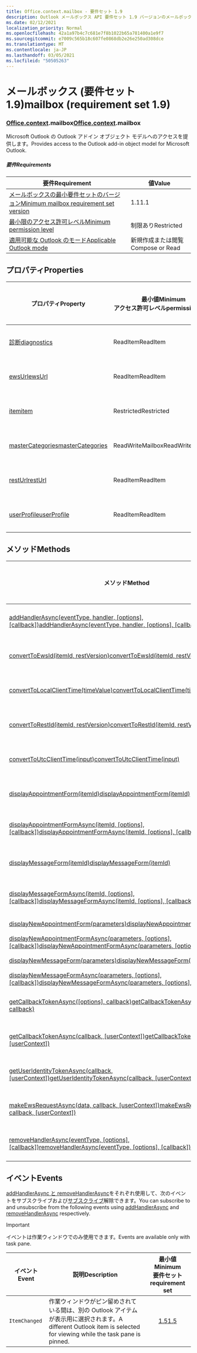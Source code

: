```yaml
---
title: Office.context.mailbox - 要件セット 1.9
description: Outlook メールボックス API 要件セット 1.9 バージョンのメールボックス オブジェクト モデル。
ms.date: 02/12/2021
localization_priority: Normal
ms.openlocfilehash: 42a1a97b4c7c681e7f8b1022b65a781400a1e9f7
ms.sourcegitcommit: e7009c565b18c607fe0868db2e26e250ad308dce
ms.translationtype: MT
ms.contentlocale: ja-JP
ms.lasthandoff: 03/05/2021
ms.locfileid: "50505263"
---
```

# <a name="mailbox-requirement-set-19"></a><span data-ttu-id="0fa89-103">メールボックス (要件セット 1.9)</span><span class="sxs-lookup"><span data-stu-id="0fa89-103">mailbox (requirement set 1.9)</span></span>

### <a name="officecontextmailbox"></a><span data-ttu-id="0fa89-104">[Office](office.md)[.context](office.context.md).mailbox</span><span class="sxs-lookup"><span data-stu-id="0fa89-104">[Office](office.md)[.context](office.context.md).mailbox</span></span>

<span data-ttu-id="0fa89-105">Microsoft Outlook の Outlook アドイン オブジェクト モデルへのアクセスを提供します。</span><span class="sxs-lookup"><span data-stu-id="0fa89-105">Provides access to the Outlook add-in object model for Microsoft Outlook.</span></span>

##### <a name="requirements"></a><span data-ttu-id="0fa89-106">要件</span><span class="sxs-lookup"><span data-stu-id="0fa89-106">Requirements</span></span>

|<span data-ttu-id="0fa89-107">要件</span><span class="sxs-lookup"><span data-stu-id="0fa89-107">Requirement</span></span>| <span data-ttu-id="0fa89-108">値</span><span class="sxs-lookup"><span data-stu-id="0fa89-108">Value</span></span>|
|---|---|
|[<span data-ttu-id="0fa89-109">メールボックスの最小要件セットのバージョン</span><span class="sxs-lookup"><span data-stu-id="0fa89-109">Minimum mailbox requirement set version</span></span>](../../requirement-sets/outlook-api-requirement-sets.md)| <span data-ttu-id="0fa89-110">1.1</span><span class="sxs-lookup"><span data-stu-id="0fa89-110">1.1</span></span>|
|[<span data-ttu-id="0fa89-111">最小限のアクセス許可レベル</span><span class="sxs-lookup"><span data-stu-id="0fa89-111">Minimum permission level</span></span>](../../../outlook/understanding-outlook-add-in-permissions.md)| <span data-ttu-id="0fa89-112">制限あり</span><span class="sxs-lookup"><span data-stu-id="0fa89-112">Restricted</span></span>|
|[<span data-ttu-id="0fa89-113">適用可能な Outlook のモード</span><span class="sxs-lookup"><span data-stu-id="0fa89-113">Applicable Outlook mode</span></span>](../../../outlook/outlook-add-ins-overview.md#extension-points)| <span data-ttu-id="0fa89-114">新規作成または閲覧</span><span class="sxs-lookup"><span data-stu-id="0fa89-114">Compose or Read</span></span>|

## <a name="properties"></a><span data-ttu-id="0fa89-115">プロパティ</span><span class="sxs-lookup"><span data-stu-id="0fa89-115">Properties</span></span>

| <span data-ttu-id="0fa89-116">プロパティ</span><span class="sxs-lookup"><span data-stu-id="0fa89-116">Property</span></span> | <span data-ttu-id="0fa89-117">最小値</span><span class="sxs-lookup"><span data-stu-id="0fa89-117">Minimum</span></span><br><span data-ttu-id="0fa89-118">アクセス許可レベル</span><span class="sxs-lookup"><span data-stu-id="0fa89-118">permission level</span></span> | <span data-ttu-id="0fa89-119">モード</span><span class="sxs-lookup"><span data-stu-id="0fa89-119">Modes</span></span> | <span data-ttu-id="0fa89-120">戻り値の種類</span><span class="sxs-lookup"><span data-stu-id="0fa89-120">Return type</span></span> | <span data-ttu-id="0fa89-121">最小値</span><span class="sxs-lookup"><span data-stu-id="0fa89-121">Minimum</span></span><br><span data-ttu-id="0fa89-122">要件セット</span><span class="sxs-lookup"><span data-stu-id="0fa89-122">requirement set</span></span> |
|---|---|---|---|:---:|
| [<span data-ttu-id="0fa89-123">診断</span><span class="sxs-lookup"><span data-stu-id="0fa89-123">diagnostics</span></span>](/javascript/api/outlook/office.mailbox?view=outlook-js-1.9&preserve-view=true#diagnostics) | <span data-ttu-id="0fa89-124">ReadItem</span><span class="sxs-lookup"><span data-stu-id="0fa89-124">ReadItem</span></span> | <span data-ttu-id="0fa89-125">作成</span><span class="sxs-lookup"><span data-stu-id="0fa89-125">Compose</span></span><br><span data-ttu-id="0fa89-126">読み取り</span><span class="sxs-lookup"><span data-stu-id="0fa89-126">Read</span></span> | [<span data-ttu-id="0fa89-127">Diagnostics</span><span class="sxs-lookup"><span data-stu-id="0fa89-127">Diagnostics</span></span>](/javascript/api/outlook/office.diagnostics?view=outlook-js-1.9&preserve-view=true) | [<span data-ttu-id="0fa89-128">1.1</span><span class="sxs-lookup"><span data-stu-id="0fa89-128">1.1</span></span>](../requirement-set-1.1/outlook-requirement-set-1.1.md) |
| [<span data-ttu-id="0fa89-129">ewsUrl</span><span class="sxs-lookup"><span data-stu-id="0fa89-129">ewsUrl</span></span>](/javascript/api/outlook/office.mailbox?view=outlook-js-1.9&preserve-view=true#ewsurl) | <span data-ttu-id="0fa89-130">ReadItem</span><span class="sxs-lookup"><span data-stu-id="0fa89-130">ReadItem</span></span> | <span data-ttu-id="0fa89-131">作成</span><span class="sxs-lookup"><span data-stu-id="0fa89-131">Compose</span></span><br><span data-ttu-id="0fa89-132">読み取り</span><span class="sxs-lookup"><span data-stu-id="0fa89-132">Read</span></span> | <span data-ttu-id="0fa89-133">String</span><span class="sxs-lookup"><span data-stu-id="0fa89-133">String</span></span> | [<span data-ttu-id="0fa89-134">1.1</span><span class="sxs-lookup"><span data-stu-id="0fa89-134">1.1</span></span>](../requirement-set-1.1/outlook-requirement-set-1.1.md) |
| [<span data-ttu-id="0fa89-135">item</span><span class="sxs-lookup"><span data-stu-id="0fa89-135">item</span></span>](office.context.mailbox.item.md) | <span data-ttu-id="0fa89-136">Restricted</span><span class="sxs-lookup"><span data-stu-id="0fa89-136">Restricted</span></span> | <span data-ttu-id="0fa89-137">作成</span><span class="sxs-lookup"><span data-stu-id="0fa89-137">Compose</span></span><br><span data-ttu-id="0fa89-138">読み取り</span><span class="sxs-lookup"><span data-stu-id="0fa89-138">Read</span></span> | [<span data-ttu-id="0fa89-139">項目</span><span class="sxs-lookup"><span data-stu-id="0fa89-139">Item</span></span>](/javascript/api/outlook/office.item?view=outlook-js-1.9&preserve-view=true) | [<span data-ttu-id="0fa89-140">1.1</span><span class="sxs-lookup"><span data-stu-id="0fa89-140">1.1</span></span>](../requirement-set-1.1/outlook-requirement-set-1.1.md) |
| [<span data-ttu-id="0fa89-141">masterCategories</span><span class="sxs-lookup"><span data-stu-id="0fa89-141">masterCategories</span></span>](/javascript/api/outlook/office.mailbox?view=outlook-js-1.9&preserve-view=true#mastercategories) | <span data-ttu-id="0fa89-142">ReadWriteMailbox</span><span class="sxs-lookup"><span data-stu-id="0fa89-142">ReadWriteMailbox</span></span> | <span data-ttu-id="0fa89-143">作成</span><span class="sxs-lookup"><span data-stu-id="0fa89-143">Compose</span></span><br><span data-ttu-id="0fa89-144">読み取り</span><span class="sxs-lookup"><span data-stu-id="0fa89-144">Read</span></span> | [<span data-ttu-id="0fa89-145">MasterCategories</span><span class="sxs-lookup"><span data-stu-id="0fa89-145">MasterCategories</span></span>](/javascript/api/outlook/office.mastercategories?view=outlook-js-1.9&preserve-view=true) | [<span data-ttu-id="0fa89-146">1.8</span><span class="sxs-lookup"><span data-stu-id="0fa89-146">1.8</span></span>](../requirement-set-1.8/outlook-requirement-set-1.8.md) |
| [<span data-ttu-id="0fa89-147">restUrl</span><span class="sxs-lookup"><span data-stu-id="0fa89-147">restUrl</span></span>](/javascript/api/outlook/office.mailbox?view=outlook-js-1.9&preserve-view=true#resturl) | <span data-ttu-id="0fa89-148">ReadItem</span><span class="sxs-lookup"><span data-stu-id="0fa89-148">ReadItem</span></span> | <span data-ttu-id="0fa89-149">作成</span><span class="sxs-lookup"><span data-stu-id="0fa89-149">Compose</span></span><br><span data-ttu-id="0fa89-150">読み取り</span><span class="sxs-lookup"><span data-stu-id="0fa89-150">Read</span></span> | <span data-ttu-id="0fa89-151">String</span><span class="sxs-lookup"><span data-stu-id="0fa89-151">String</span></span> | [<span data-ttu-id="0fa89-152">1.5</span><span class="sxs-lookup"><span data-stu-id="0fa89-152">1.5</span></span>](../requirement-set-1.5/outlook-requirement-set-1.5.md) |
| [<span data-ttu-id="0fa89-153">userProfile</span><span class="sxs-lookup"><span data-stu-id="0fa89-153">userProfile</span></span>](/javascript/api/outlook/office.mailbox?view=outlook-js-1.9&preserve-view=true#userprofile) | <span data-ttu-id="0fa89-154">ReadItem</span><span class="sxs-lookup"><span data-stu-id="0fa89-154">ReadItem</span></span> | <span data-ttu-id="0fa89-155">作成</span><span class="sxs-lookup"><span data-stu-id="0fa89-155">Compose</span></span><br><span data-ttu-id="0fa89-156">読み取り</span><span class="sxs-lookup"><span data-stu-id="0fa89-156">Read</span></span> | [<span data-ttu-id="0fa89-157">UserProfile</span><span class="sxs-lookup"><span data-stu-id="0fa89-157">UserProfile</span></span>](/javascript/api/outlook/office.userprofile?view=outlook-js-1.9&preserve-view=true) | [<span data-ttu-id="0fa89-158">1.1</span><span class="sxs-lookup"><span data-stu-id="0fa89-158">1.1</span></span>](../requirement-set-1.1/outlook-requirement-set-1.1.md) |

## <a name="methods"></a><span data-ttu-id="0fa89-159">メソッド</span><span class="sxs-lookup"><span data-stu-id="0fa89-159">Methods</span></span>

| <span data-ttu-id="0fa89-160">メソッド</span><span class="sxs-lookup"><span data-stu-id="0fa89-160">Method</span></span> | <span data-ttu-id="0fa89-161">最小値</span><span class="sxs-lookup"><span data-stu-id="0fa89-161">Minimum</span></span><br><span data-ttu-id="0fa89-162">アクセス許可レベル</span><span class="sxs-lookup"><span data-stu-id="0fa89-162">permission level</span></span> | <span data-ttu-id="0fa89-163">モード</span><span class="sxs-lookup"><span data-stu-id="0fa89-163">Modes</span></span> | <span data-ttu-id="0fa89-164">最小値</span><span class="sxs-lookup"><span data-stu-id="0fa89-164">Minimum</span></span><br><span data-ttu-id="0fa89-165">要件セット</span><span class="sxs-lookup"><span data-stu-id="0fa89-165">requirement set</span></span> |
|---|---|---|:---:|
| <span data-ttu-id="0fa89-166">[addHandlerAsync(eventType, handler, [options], [callback])](/javascript/api/outlook/office.mailbox?view=outlook-js-1.9&preserve-view=true#addhandlerasync-eventtype--handler--options--callback-)</span><span class="sxs-lookup"><span data-stu-id="0fa89-166">[addHandlerAsync(eventType, handler, [options], [callback])](/javascript/api/outlook/office.mailbox?view=outlook-js-1.9&preserve-view=true#addhandlerasync-eventtype--handler--options--callback-)</span></span> | <span data-ttu-id="0fa89-167">ReadItem</span><span class="sxs-lookup"><span data-stu-id="0fa89-167">ReadItem</span></span> | <span data-ttu-id="0fa89-168">作成</span><span class="sxs-lookup"><span data-stu-id="0fa89-168">Compose</span></span><br><span data-ttu-id="0fa89-169">読み取り</span><span class="sxs-lookup"><span data-stu-id="0fa89-169">Read</span></span> | [<span data-ttu-id="0fa89-170">1.5</span><span class="sxs-lookup"><span data-stu-id="0fa89-170">1.5</span></span>](../requirement-set-1.5/outlook-requirement-set-1.5.md) |
| [<span data-ttu-id="0fa89-171">convertToEwsId(itemId, restVersion)</span><span class="sxs-lookup"><span data-stu-id="0fa89-171">convertToEwsId(itemId, restVersion)</span></span>](/javascript/api/outlook/office.mailbox?view=outlook-js-1.9&preserve-view=true#converttoewsid-itemid--restversion-) | <span data-ttu-id="0fa89-172">Restricted</span><span class="sxs-lookup"><span data-stu-id="0fa89-172">Restricted</span></span> | <span data-ttu-id="0fa89-173">作成</span><span class="sxs-lookup"><span data-stu-id="0fa89-173">Compose</span></span><br><span data-ttu-id="0fa89-174">読み取り</span><span class="sxs-lookup"><span data-stu-id="0fa89-174">Read</span></span> | [<span data-ttu-id="0fa89-175">1.3</span><span class="sxs-lookup"><span data-stu-id="0fa89-175">1.3</span></span>](../requirement-set-1.3/outlook-requirement-set-1.3.md) |
| [<span data-ttu-id="0fa89-176">convertToLocalClientTime(timeValue)</span><span class="sxs-lookup"><span data-stu-id="0fa89-176">convertToLocalClientTime(timeValue)</span></span>](/javascript/api/outlook/office.mailbox?view=outlook-js-1.9&preserve-view=true#converttolocalclienttime-timevalue-) | <span data-ttu-id="0fa89-177">ReadItem</span><span class="sxs-lookup"><span data-stu-id="0fa89-177">ReadItem</span></span> | <span data-ttu-id="0fa89-178">作成</span><span class="sxs-lookup"><span data-stu-id="0fa89-178">Compose</span></span><br><span data-ttu-id="0fa89-179">読み取り</span><span class="sxs-lookup"><span data-stu-id="0fa89-179">Read</span></span> | [<span data-ttu-id="0fa89-180">1.1</span><span class="sxs-lookup"><span data-stu-id="0fa89-180">1.1</span></span>](../requirement-set-1.1/outlook-requirement-set-1.1.md) |
| [<span data-ttu-id="0fa89-181">convertToRestId(itemId, restVersion)</span><span class="sxs-lookup"><span data-stu-id="0fa89-181">convertToRestId(itemId, restVersion)</span></span>](/javascript/api/outlook/office.mailbox?view=outlook-js-1.9&preserve-view=true#converttorestid-itemid--restversion-) | <span data-ttu-id="0fa89-182">Restricted</span><span class="sxs-lookup"><span data-stu-id="0fa89-182">Restricted</span></span> | <span data-ttu-id="0fa89-183">作成</span><span class="sxs-lookup"><span data-stu-id="0fa89-183">Compose</span></span><br><span data-ttu-id="0fa89-184">読み取り</span><span class="sxs-lookup"><span data-stu-id="0fa89-184">Read</span></span> | [<span data-ttu-id="0fa89-185">1.3</span><span class="sxs-lookup"><span data-stu-id="0fa89-185">1.3</span></span>](../requirement-set-1.3/outlook-requirement-set-1.3.md) |
| [<span data-ttu-id="0fa89-186">convertToUtcClientTime(input)</span><span class="sxs-lookup"><span data-stu-id="0fa89-186">convertToUtcClientTime(input)</span></span>](/javascript/api/outlook/office.mailbox?view=outlook-js-1.9&preserve-view=true#converttoutcclienttime-input-) | <span data-ttu-id="0fa89-187">ReadItem</span><span class="sxs-lookup"><span data-stu-id="0fa89-187">ReadItem</span></span> | <span data-ttu-id="0fa89-188">作成</span><span class="sxs-lookup"><span data-stu-id="0fa89-188">Compose</span></span><br><span data-ttu-id="0fa89-189">読み取り</span><span class="sxs-lookup"><span data-stu-id="0fa89-189">Read</span></span> | [<span data-ttu-id="0fa89-190">1.1</span><span class="sxs-lookup"><span data-stu-id="0fa89-190">1.1</span></span>](../requirement-set-1.1/outlook-requirement-set-1.1.md) |
| [<span data-ttu-id="0fa89-191">displayAppointmentForm(itemId)</span><span class="sxs-lookup"><span data-stu-id="0fa89-191">displayAppointmentForm(itemId)</span></span>](/javascript/api/outlook/office.mailbox?view=outlook-js-1.9&preserve-view=true#displayappointmentform-itemid-) | <span data-ttu-id="0fa89-192">ReadItem</span><span class="sxs-lookup"><span data-stu-id="0fa89-192">ReadItem</span></span> | <span data-ttu-id="0fa89-193">作成</span><span class="sxs-lookup"><span data-stu-id="0fa89-193">Compose</span></span><br><span data-ttu-id="0fa89-194">読み取り</span><span class="sxs-lookup"><span data-stu-id="0fa89-194">Read</span></span> | [<span data-ttu-id="0fa89-195">1.1</span><span class="sxs-lookup"><span data-stu-id="0fa89-195">1.1</span></span>](../requirement-set-1.1/outlook-requirement-set-1.1.md) |
| <span data-ttu-id="0fa89-196">[displayAppointmentFormAsync(itemId, [options], [callback])](/javascript/api/outlook/office.mailbox?view=outlook-js-1.9&preserve-view=true#displayappointmentform-itemid--options--callback-)</span><span class="sxs-lookup"><span data-stu-id="0fa89-196">[displayAppointmentFormAsync(itemId, [options], [callback])](/javascript/api/outlook/office.mailbox?view=outlook-js-1.9&preserve-view=true#displayappointmentform-itemid--options--callback-)</span></span> | <span data-ttu-id="0fa89-197">ReadItem</span><span class="sxs-lookup"><span data-stu-id="0fa89-197">ReadItem</span></span> | <span data-ttu-id="0fa89-198">作成</span><span class="sxs-lookup"><span data-stu-id="0fa89-198">Compose</span></span><br><span data-ttu-id="0fa89-199">読み取り</span><span class="sxs-lookup"><span data-stu-id="0fa89-199">Read</span></span> | [<span data-ttu-id="0fa89-200">1.9</span><span class="sxs-lookup"><span data-stu-id="0fa89-200">1.9</span></span>](outlook-requirement-set-1.9.md) |
| [<span data-ttu-id="0fa89-201">displayMessageForm(itemId)</span><span class="sxs-lookup"><span data-stu-id="0fa89-201">displayMessageForm(itemId)</span></span>](/javascript/api/outlook/office.mailbox?view=outlook-js-1.9&preserve-view=true#displaymessageform-itemid-) | <span data-ttu-id="0fa89-202">ReadItem</span><span class="sxs-lookup"><span data-stu-id="0fa89-202">ReadItem</span></span> | <span data-ttu-id="0fa89-203">作成</span><span class="sxs-lookup"><span data-stu-id="0fa89-203">Compose</span></span><br><span data-ttu-id="0fa89-204">読み取り</span><span class="sxs-lookup"><span data-stu-id="0fa89-204">Read</span></span> | [<span data-ttu-id="0fa89-205">1.1</span><span class="sxs-lookup"><span data-stu-id="0fa89-205">1.1</span></span>](../requirement-set-1.1/outlook-requirement-set-1.1.md) |
| <span data-ttu-id="0fa89-206">[displayMessageFormAsync(itemId, [options], [callback])](/javascript/api/outlook/office.mailbox?view=outlook-js-1.9&preserve-view=true#displaymessageform-itemid--options--callback-)</span><span class="sxs-lookup"><span data-stu-id="0fa89-206">[displayMessageFormAsync(itemId, [options], [callback])](/javascript/api/outlook/office.mailbox?view=outlook-js-1.9&preserve-view=true#displaymessageform-itemid--options--callback-)</span></span> | <span data-ttu-id="0fa89-207">ReadItem</span><span class="sxs-lookup"><span data-stu-id="0fa89-207">ReadItem</span></span> | <span data-ttu-id="0fa89-208">作成</span><span class="sxs-lookup"><span data-stu-id="0fa89-208">Compose</span></span><br><span data-ttu-id="0fa89-209">読み取り</span><span class="sxs-lookup"><span data-stu-id="0fa89-209">Read</span></span> | [<span data-ttu-id="0fa89-210">1.9</span><span class="sxs-lookup"><span data-stu-id="0fa89-210">1.9</span></span>](outlook-requirement-set-1.9.md) |
| [<span data-ttu-id="0fa89-211">displayNewAppointmentForm(parameters)</span><span class="sxs-lookup"><span data-stu-id="0fa89-211">displayNewAppointmentForm(parameters)</span></span>](/javascript/api/outlook/office.mailbox?view=outlook-js-1.9&preserve-view=true#displaynewappointmentform-parameters-) | <span data-ttu-id="0fa89-212">ReadItem</span><span class="sxs-lookup"><span data-stu-id="0fa89-212">ReadItem</span></span> | <span data-ttu-id="0fa89-213">読み取り</span><span class="sxs-lookup"><span data-stu-id="0fa89-213">Read</span></span> | [<span data-ttu-id="0fa89-214">1.1</span><span class="sxs-lookup"><span data-stu-id="0fa89-214">1.1</span></span>](../requirement-set-1.1/outlook-requirement-set-1.1.md) |
| <span data-ttu-id="0fa89-215">[displayNewAppointmentFormAsync(parameters, [options], [callback])](/javascript/api/outlook/office.mailbox?view=outlook-js-1.9&preserve-view=true#displaynewappointmentform-parameters--options--callback-)</span><span class="sxs-lookup"><span data-stu-id="0fa89-215">[displayNewAppointmentFormAsync(parameters, [options], [callback])](/javascript/api/outlook/office.mailbox?view=outlook-js-1.9&preserve-view=true#displaynewappointmentform-parameters--options--callback-)</span></span> | <span data-ttu-id="0fa89-216">ReadItem</span><span class="sxs-lookup"><span data-stu-id="0fa89-216">ReadItem</span></span> | <span data-ttu-id="0fa89-217">読み取り</span><span class="sxs-lookup"><span data-stu-id="0fa89-217">Read</span></span> | [<span data-ttu-id="0fa89-218">1.9</span><span class="sxs-lookup"><span data-stu-id="0fa89-218">1.9</span></span>](outlook-requirement-set-1.9.md) |
| [<span data-ttu-id="0fa89-219">displayNewMessageForm(parameters)</span><span class="sxs-lookup"><span data-stu-id="0fa89-219">displayNewMessageForm(parameters)</span></span>](/javascript/api/outlook/office.mailbox?view=outlook-js-1.9&preserve-view=true#displaynewmessageform-parameters-) | <span data-ttu-id="0fa89-220">ReadItem</span><span class="sxs-lookup"><span data-stu-id="0fa89-220">ReadItem</span></span> | <span data-ttu-id="0fa89-221">読み取り</span><span class="sxs-lookup"><span data-stu-id="0fa89-221">Read</span></span> | [<span data-ttu-id="0fa89-222">1.6</span><span class="sxs-lookup"><span data-stu-id="0fa89-222">1.6</span></span>](../requirement-set-1.6/outlook-requirement-set-1.6.md) |
| <span data-ttu-id="0fa89-223">[displayNewMessageFormAsync(parameters, [options], [callback])](/javascript/api/outlook/office.mailbox?view=outlook-js-1.9&preserve-view=true#displaynewmessageform-parameters--options--callback-)</span><span class="sxs-lookup"><span data-stu-id="0fa89-223">[displayNewMessageFormAsync(parameters, [options], [callback])](/javascript/api/outlook/office.mailbox?view=outlook-js-1.9&preserve-view=true#displaynewmessageform-parameters--options--callback-)</span></span> | <span data-ttu-id="0fa89-224">ReadItem</span><span class="sxs-lookup"><span data-stu-id="0fa89-224">ReadItem</span></span> | <span data-ttu-id="0fa89-225">読み取り</span><span class="sxs-lookup"><span data-stu-id="0fa89-225">Read</span></span> | [<span data-ttu-id="0fa89-226">1.9</span><span class="sxs-lookup"><span data-stu-id="0fa89-226">1.9</span></span>](outlook-requirement-set-1.9.md) |
| <span data-ttu-id="0fa89-227">[getCallbackTokenAsync([options], callback)](/javascript/api/outlook/office.mailbox?view=outlook-js-1.9&preserve-view=true#getcallbacktokenasync-options--callback-)</span><span class="sxs-lookup"><span data-stu-id="0fa89-227">[getCallbackTokenAsync([options], callback)](/javascript/api/outlook/office.mailbox?view=outlook-js-1.9&preserve-view=true#getcallbacktokenasync-options--callback-)</span></span> | <span data-ttu-id="0fa89-228">ReadItem</span><span class="sxs-lookup"><span data-stu-id="0fa89-228">ReadItem</span></span> | <span data-ttu-id="0fa89-229">作成</span><span class="sxs-lookup"><span data-stu-id="0fa89-229">Compose</span></span><br><span data-ttu-id="0fa89-230">読み取り</span><span class="sxs-lookup"><span data-stu-id="0fa89-230">Read</span></span> | [<span data-ttu-id="0fa89-231">1.5</span><span class="sxs-lookup"><span data-stu-id="0fa89-231">1.5</span></span>](../requirement-set-1.5/outlook-requirement-set-1.5.md) |
| <span data-ttu-id="0fa89-232">[getCallbackTokenAsync(callback, [userContext])](/javascript/api/outlook/office.mailbox?view=outlook-js-1.9&preserve-view=true#getcallbacktokenasync-callback--usercontext-)</span><span class="sxs-lookup"><span data-stu-id="0fa89-232">[getCallbackTokenAsync(callback, [userContext])](/javascript/api/outlook/office.mailbox?view=outlook-js-1.9&preserve-view=true#getcallbacktokenasync-callback--usercontext-)</span></span> | <span data-ttu-id="0fa89-233">ReadItem</span><span class="sxs-lookup"><span data-stu-id="0fa89-233">ReadItem</span></span> | <span data-ttu-id="0fa89-234">作成</span><span class="sxs-lookup"><span data-stu-id="0fa89-234">Compose</span></span><br><span data-ttu-id="0fa89-235">読み取り</span><span class="sxs-lookup"><span data-stu-id="0fa89-235">Read</span></span> | [<span data-ttu-id="0fa89-236">1.3</span><span class="sxs-lookup"><span data-stu-id="0fa89-236">1.3</span></span>](../requirement-set-1.3/outlook-requirement-set-1.3.md)<br>[<span data-ttu-id="0fa89-237">1.1</span><span class="sxs-lookup"><span data-stu-id="0fa89-237">1.1</span></span>](../requirement-set-1.1/outlook-requirement-set-1.1.md) |
| <span data-ttu-id="0fa89-238">[getUserIdentityTokenAsync(callback, [userContext])](/javascript/api/outlook/office.mailbox?view=outlook-js-1.9&preserve-view=true#getuseridentitytokenasync-callback--usercontext-)</span><span class="sxs-lookup"><span data-stu-id="0fa89-238">[getUserIdentityTokenAsync(callback, [userContext])](/javascript/api/outlook/office.mailbox?view=outlook-js-1.9&preserve-view=true#getuseridentitytokenasync-callback--usercontext-)</span></span> | <span data-ttu-id="0fa89-239">ReadItem</span><span class="sxs-lookup"><span data-stu-id="0fa89-239">ReadItem</span></span> | <span data-ttu-id="0fa89-240">作成</span><span class="sxs-lookup"><span data-stu-id="0fa89-240">Compose</span></span><br><span data-ttu-id="0fa89-241">読み取り</span><span class="sxs-lookup"><span data-stu-id="0fa89-241">Read</span></span> | [<span data-ttu-id="0fa89-242">1.1</span><span class="sxs-lookup"><span data-stu-id="0fa89-242">1.1</span></span>](../requirement-set-1.1/outlook-requirement-set-1.1.md) |
| <span data-ttu-id="0fa89-243">[makeEwsRequestAsync(data, callback, [userContext])](/javascript/api/outlook/office.mailbox?view=outlook-js-1.9&preserve-view=true#makeewsrequestasync-data--callback--usercontext-)</span><span class="sxs-lookup"><span data-stu-id="0fa89-243">[makeEwsRequestAsync(data, callback, [userContext])](/javascript/api/outlook/office.mailbox?view=outlook-js-1.9&preserve-view=true#makeewsrequestasync-data--callback--usercontext-)</span></span> | <span data-ttu-id="0fa89-244">ReadWriteMailbox</span><span class="sxs-lookup"><span data-stu-id="0fa89-244">ReadWriteMailbox</span></span> | <span data-ttu-id="0fa89-245">作成</span><span class="sxs-lookup"><span data-stu-id="0fa89-245">Compose</span></span><br><span data-ttu-id="0fa89-246">読み取り</span><span class="sxs-lookup"><span data-stu-id="0fa89-246">Read</span></span> | [<span data-ttu-id="0fa89-247">1.1</span><span class="sxs-lookup"><span data-stu-id="0fa89-247">1.1</span></span>](../requirement-set-1.1/outlook-requirement-set-1.1.md) |
| <span data-ttu-id="0fa89-248">[removeHandlerAsync(eventType, [options], [callback])](/javascript/api/outlook/office.mailbox?view=outlook-js-1.9&preserve-view=true#removehandlerasync-eventtype--options--callback-)</span><span class="sxs-lookup"><span data-stu-id="0fa89-248">[removeHandlerAsync(eventType, [options], [callback])](/javascript/api/outlook/office.mailbox?view=outlook-js-1.9&preserve-view=true#removehandlerasync-eventtype--options--callback-)</span></span> | <span data-ttu-id="0fa89-249">ReadItem</span><span class="sxs-lookup"><span data-stu-id="0fa89-249">ReadItem</span></span> | <span data-ttu-id="0fa89-250">作成</span><span class="sxs-lookup"><span data-stu-id="0fa89-250">Compose</span></span><br><span data-ttu-id="0fa89-251">読み取り</span><span class="sxs-lookup"><span data-stu-id="0fa89-251">Read</span></span> | [<span data-ttu-id="0fa89-252">1.5</span><span class="sxs-lookup"><span data-stu-id="0fa89-252">1.5</span></span>](../requirement-set-1.5/outlook-requirement-set-1.5.md) |

## <a name="events"></a><span data-ttu-id="0fa89-253">イベント</span><span class="sxs-lookup"><span data-stu-id="0fa89-253">Events</span></span>

<span data-ttu-id="0fa89-254">[addHandlerAsync と removeHandlerAsync](/javascript/api/outlook/office.mailbox?view=outlook-js-1.9&preserve-view=true#addhandlerasync-eventtype--handler--options--callback-)をそれぞれ使用して、次のイベントをサブスクライブおよび[サブスクライブ](/javascript/api/outlook/office.mailbox?view=outlook-js-1.9&preserve-view=true#removehandlerasync-eventtype--options--callback-)解除できます。</span><span class="sxs-lookup"><span data-stu-id="0fa89-254">You can subscribe to and unsubscribe from the following events using [addHandlerAsync](/javascript/api/outlook/office.mailbox?view=outlook-js-1.9&preserve-view=true#addhandlerasync-eventtype--handler--options--callback-) and [removeHandlerAsync](/javascript/api/outlook/office.mailbox?view=outlook-js-1.9&preserve-view=true#removehandlerasync-eventtype--options--callback-) respectively.</span></span>

> [!IMPORTANT]
> <span data-ttu-id="0fa89-255">イベントは作業ウィンドウでのみ使用できます。</span><span class="sxs-lookup"><span data-stu-id="0fa89-255">Events are available only with task pane.</span></span>

| <span data-ttu-id="0fa89-256">イベント</span><span class="sxs-lookup"><span data-stu-id="0fa89-256">Event</span></span> | <span data-ttu-id="0fa89-257">説明</span><span class="sxs-lookup"><span data-stu-id="0fa89-257">Description</span></span> | <span data-ttu-id="0fa89-258">最小値</span><span class="sxs-lookup"><span data-stu-id="0fa89-258">Minimum</span></span><br><span data-ttu-id="0fa89-259">要件セット</span><span class="sxs-lookup"><span data-stu-id="0fa89-259">requirement set</span></span> |
|---|---|:---:|
|`ItemChanged`| <span data-ttu-id="0fa89-260">作業ウィンドウがピン留めされている間は、別の Outlook アイテムが表示用に選択されます。</span><span class="sxs-lookup"><span data-stu-id="0fa89-260">A different Outlook item is selected for viewing while the task pane is pinned.</span></span> | [<span data-ttu-id="0fa89-261">1.5</span><span class="sxs-lookup"><span data-stu-id="0fa89-261">1.5</span></span>](../requirement-set-1.5/outlook-requirement-set-1.5.md) |
